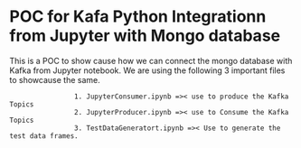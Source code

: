 POC for Kafa Python Integrationn from Jupyter with Mongo database
====================================================================
This is a  POC to show cause how we can connect the mongo database with Kafka from Jupyter notebook. We are using the following 3 important files to showcause the same.
```
                1. JupyterConsumer.ipynb =>< use to produce the Kafka Topics
                2. JupyterProducer.ipynb =>< use to Consume the Kafka Topics
                3. TestDataGeneratort.ipynb =>< Use to generate the test data frames.
```

